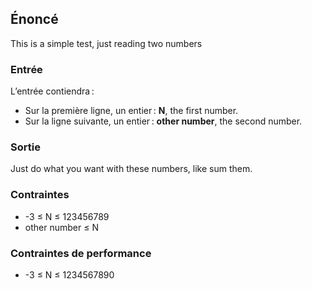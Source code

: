 ## Énoncé

This is a simple test, just reading two numbers

### Entrée

L’entrée contiendra :

- Sur la première ligne, un entier : **N**, the first number.
- Sur la ligne suivante, un entier : **other number**, the second number.

### Sortie

Just do what you want with these numbers, like sum them.

### Contraintes

- -3 ≤ N ≤ 123456789
- other number ≤ N

### Contraintes de performance

- -3 ≤ N ≤ 1234567890
